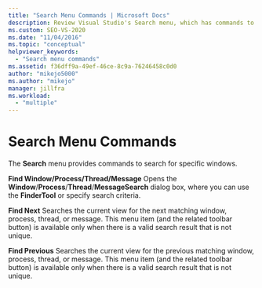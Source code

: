 ```yaml
---
title: "Search Menu Commands | Microsoft Docs"
description: Review Visual Studio's Search menu, which has commands to search for specific windows. Use Find Window/Process/Thread/Message, Find Next, and Find Previous.
ms.custom: SEO-VS-2020
ms.date: "11/04/2016"
ms.topic: "conceptual"
helpviewer_keywords:
  - "Search menu commands"
ms.assetid: f36dff9a-49ef-46ce-8c9a-76246458c0d0
author: "mikejo5000"
ms.author: "mikejo"
manager: jillfra
ms.workload:
  - "multiple"
---
```

# Search Menu Commands
The **Search** menu provides commands to search for specific windows.

 **Find Window/Process/Thread/Message**
 Opens the **Window**/**Process**/**Thread**/**MessageSearch** dialog box, where you can use the **FinderTool** or specify search criteria.

 **Find Next**
 Searches the current view for the next matching window, process, thread, or message. This menu item (and the related toolbar button) is available only when there is a valid search result that is not unique.

 **Find Previous**
 Searches the current view for the previous matching window, process, thread, or message. This menu item (and the related toolbar button) is available only when there is a valid search result that is not unique.